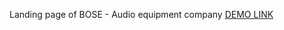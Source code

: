 Landing page of BOSE - Audio equipment company
[DEMO LINK](https://szymanski-marcin.github.io/bose-landing/)
